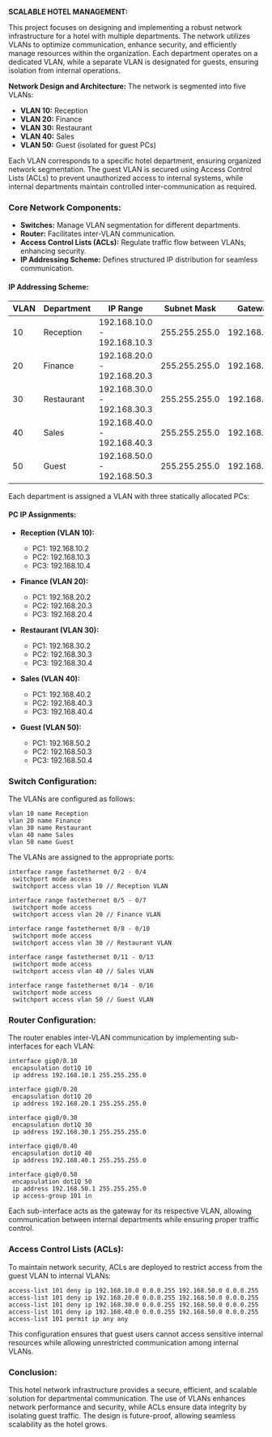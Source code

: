 **SCALABLE HOTEL MANAGEMENT:**

This project focuses on designing and implementing a robust network infrastructure for a hotel with multiple departments. The network utilizes VLANs to optimize communication, enhance security, and efficiently manage resources within the organization. Each department operates on a dedicated VLAN, while a separate VLAN is designated for guests, ensuring isolation from internal operations.

**Network Design and Architecture:** The network is segmented into five VLANs:

- **VLAN 10:** Reception
- **VLAN 20:** Finance
- **VLAN 30:** Restaurant
- **VLAN 40:** Sales
- **VLAN 50:** Guest (isolated for guest PCs)

Each VLAN corresponds to a specific hotel department, ensuring organized network segmentation. The guest VLAN is secured using Access Control Lists (ACLs) to prevent unauthorized access to internal systems, while internal departments maintain controlled inter-communication as required.

### **Core Network Components:**

- **Switches:** Manage VLAN segmentation for different departments.
- **Router:** Facilitates inter-VLAN communication.
- **Access Control Lists (ACLs):** Regulate traffic flow between VLANs, enhancing security.
- **IP Addressing Scheme:** Defines structured IP distribution for seamless communication.

#### **IP Addressing Scheme:**

| VLAN | Department | IP Range                    | Subnet Mask   | Gateway      |
| ---- | ---------- | --------------------------- | ------------- | ------------ |
| 10   | Reception  | 192.168.10.0 - 192.168.10.3 | 255.255.255.0 | 192.168.10.1 |
| 20   | Finance    | 192.168.20.0 - 192.168.20.3 | 255.255.255.0 | 192.168.20.1 |
| 30   | Restaurant | 192.168.30.0 - 192.168.30.3 | 255.255.255.0 | 192.168.30.1 |
| 40   | Sales      | 192.168.40.0 - 192.168.40.3 | 255.255.255.0 | 192.168.40.1 |
| 50   | Guest      | 192.168.50.0 - 192.168.50.3 | 255.255.255.0 | 192.168.50.1 |

Each department is assigned a VLAN with three statically allocated PCs:

#### **PC IP Assignments:**

- **Reception (VLAN 10):**

  - PC1: 192.168.10.2
  - PC2: 192.168.10.3
  - PC3: 192.168.10.4

- **Finance (VLAN 20):**

  - PC1: 192.168.20.2
  - PC2: 192.168.20.3
  - PC3: 192.168.20.4

- **Restaurant (VLAN 30):**

  - PC1: 192.168.30.2
  - PC2: 192.168.30.3
  - PC3: 192.168.30.4

- **Sales (VLAN 40):**

  - PC1: 192.168.40.2
  - PC2: 192.168.40.3
  - PC3: 192.168.40.4

- **Guest (VLAN 50):**

  - PC1: 192.168.50.2
  - PC2: 192.168.50.3
  - PC3: 192.168.50.4

### **Switch Configuration:**

The VLANs are configured as follows:

```
vlan 10 name Reception
vlan 20 name Finance
vlan 30 name Restaurant
vlan 40 name Sales
vlan 50 name Guest
```

The VLANs are assigned to the appropriate ports:

```
interface range fastethernet 0/2 - 0/4
 switchport mode access
 switchport access vlan 10 // Reception VLAN

interface range fastethernet 0/5 - 0/7
 switchport mode access
 switchport access vlan 20 // Finance VLAN

interface range fastethernet 0/8 - 0/10
 switchport mode access
 switchport access vlan 30 // Restaurant VLAN

interface range fastethernet 0/11 - 0/13
 switchport mode access
 switchport access vlan 40 // Sales VLAN

interface range fastethernet 0/14 - 0/16
 switchport mode access
 switchport access vlan 50 // Guest VLAN
```

### **Router Configuration:**

The router enables inter-VLAN communication by implementing sub-interfaces for each VLAN:

```
interface gig0/0.10
 encapsulation dot1Q 10
 ip address 192.168.10.1 255.255.255.0

interface gig0/0.20
 encapsulation dot1Q 20
 ip address 192.168.20.1 255.255.255.0

interface gig0/0.30
 encapsulation dot1Q 30
 ip address 192.168.30.1 255.255.255.0

interface gig0/0.40
 encapsulation dot1Q 40
 ip address 192.168.40.1 255.255.255.0

interface gig0/0.50
 encapsulation dot1Q 50
 ip address 192.168.50.1 255.255.255.0
 ip access-group 101 in
```

Each sub-interface acts as the gateway for its respective VLAN, allowing communication between internal departments while ensuring proper traffic control.

### **Access Control Lists (ACLs):**

To maintain network security, ACLs are deployed to restrict access from the guest VLAN to internal VLANs:

```
access-list 101 deny ip 192.168.10.0 0.0.0.255 192.168.50.0 0.0.0.255
access-list 101 deny ip 192.168.20.0 0.0.0.255 192.168.50.0 0.0.0.255
access-list 101 deny ip 192.168.30.0 0.0.0.255 192.168.50.0 0.0.0.255
access-list 101 deny ip 192.168.40.0 0.0.0.255 192.168.50.0 0.0.0.255
access-list 101 permit ip any any
```

This configuration ensures that guest users cannot access sensitive internal resources while allowing unrestricted communication among internal VLANs.

### **Conclusion:**

This hotel network infrastructure provides a secure, efficient, and scalable solution for departmental communication. The use of VLANs enhances network performance and security, while ACLs ensure data integrity by isolating guest traffic. The design is future-proof, allowing seamless scalability as the hotel grows.


